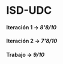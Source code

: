 # ISD-UDC

#### Iteración 1 -> _8'8/10_ </br>
#### Iteración 2 -> _7'8/10_ </br>
#### Trabajo -> _9/10_ </br>
